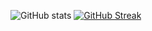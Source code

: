 ![GitHub stats](https://github-readme-stats.vercel.app/api?username=subaru-hello&show_icons=true&theme=dark)
[![GitHub Streak](https://streak-stats.demolab.com?user=subaru-hello&theme=gruvbox&locale=ja)](https://git.io/streak-stats)
